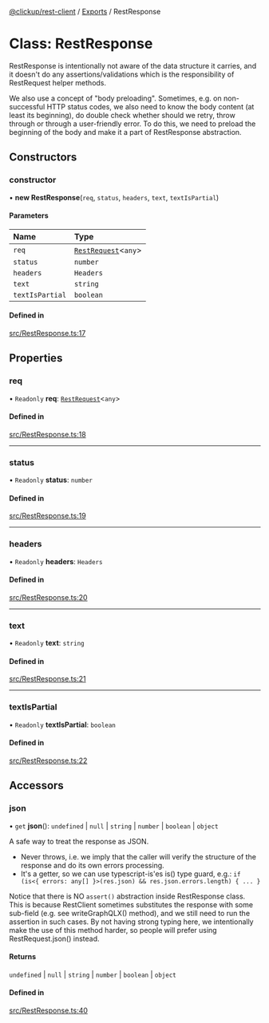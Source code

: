 [@clickup/rest-client](../README.md) / [Exports](../modules.md) / RestResponse

# Class: RestResponse

RestResponse is intentionally not aware of the data structure it carries, and
it doesn't do any assertions/validations which is the responsibility of
RestRequest helper methods.

We also use a concept of "body preloading". Sometimes, e.g. on non-successful
HTTP status codes, we also need to know the body content (at least its
beginning), do double check whether should we retry, throw through or through
a user-friendly error. To do this, we need to preload the beginning of the
body and make it a part of RestResponse abstraction.

## Constructors

### constructor

• **new RestResponse**(`req`, `status`, `headers`, `text`, `textIsPartial`)

#### Parameters

| Name | Type |
| :------ | :------ |
| `req` | [`RestRequest`](RestRequest.md)<`any`\> |
| `status` | `number` |
| `headers` | `Headers` |
| `text` | `string` |
| `textIsPartial` | `boolean` |

#### Defined in

[src/RestResponse.ts:17](https://github.com/clickup/rest-client/blob/master/src/RestResponse.ts#L17)

## Properties

### req

• `Readonly` **req**: [`RestRequest`](RestRequest.md)<`any`\>

#### Defined in

[src/RestResponse.ts:18](https://github.com/clickup/rest-client/blob/master/src/RestResponse.ts#L18)

___

### status

• `Readonly` **status**: `number`

#### Defined in

[src/RestResponse.ts:19](https://github.com/clickup/rest-client/blob/master/src/RestResponse.ts#L19)

___

### headers

• `Readonly` **headers**: `Headers`

#### Defined in

[src/RestResponse.ts:20](https://github.com/clickup/rest-client/blob/master/src/RestResponse.ts#L20)

___

### text

• `Readonly` **text**: `string`

#### Defined in

[src/RestResponse.ts:21](https://github.com/clickup/rest-client/blob/master/src/RestResponse.ts#L21)

___

### textIsPartial

• `Readonly` **textIsPartial**: `boolean`

#### Defined in

[src/RestResponse.ts:22](https://github.com/clickup/rest-client/blob/master/src/RestResponse.ts#L22)

## Accessors

### json

• `get` **json**(): `undefined` \| ``null`` \| `string` \| `number` \| `boolean` \| `object`

A safe way to treat the response as JSON.
- Never throws, i.e. we imply that the caller will verify the structure of
  the response and do its own errors processing.
- It's a getter, so we can use typescript-is'es is<xyz>() type guard, e.g.:
  `if (is<{ errors: any[] }>(res.json) && res.json.errors.length) { ... }`

Notice that there is NO `assert()` abstraction inside RestResponse class.
This is because RestClient sometimes substitutes the response with some
sub-field (e.g. see writeGraphQLX() method), and we still need to run the
assertion in such cases. By not having strong typing here, we intentionally
make the use of this method harder, so people will prefer using
RestRequest.json() instead.

#### Returns

`undefined` \| ``null`` \| `string` \| `number` \| `boolean` \| `object`

#### Defined in

[src/RestResponse.ts:40](https://github.com/clickup/rest-client/blob/master/src/RestResponse.ts#L40)

